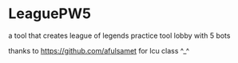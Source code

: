# LeaguePW5
 a tool that creates league of legends practice tool lobby with 5 bots


thanks to https://github.com/afulsamet for lcu class ^_^ 
